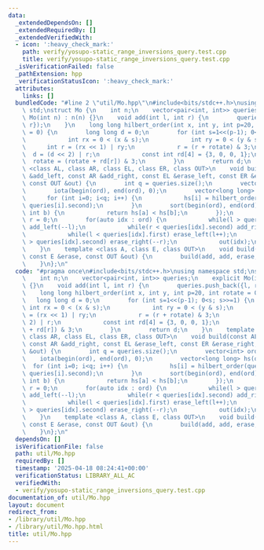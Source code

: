 ```yaml
---
data:
  _extendedDependsOn: []
  _extendedRequiredBy: []
  _extendedVerifiedWith:
  - icon: ':heavy_check_mark:'
    path: verify/yosupo-static_range_inversions_query.test.cpp
    title: verify/yosupo-static_range_inversions_query.test.cpp
  _isVerificationFailed: false
  _pathExtension: hpp
  _verificationStatusIcon: ':heavy_check_mark:'
  attributes:
    links: []
  bundledCode: "#line 2 \"util/Mo.hpp\"\n#include<bits/stdc++.h>\nusing namespace\
    \ std;\nstruct Mo {\n    int n;\n    vector<pair<int, int>> queries;\n    explicit\
    \ Mo(int n) : n(n) {}\n    void add(int l, int r) {\n        queries.push_back({l,\
    \ r});\n    }\n    long long hilbert_order(int x, int y, int p=20, int rotate\
    \ = 0) {\n        long long d = 0;\n        for (int s=1<<(p-1); 0<s; s>>=1) {\n\
    \            int rx = 0 < (x & s);\n            int ry = 0 < (y & s);\n      \
    \      int r = (rx << 1) | ry;\n            r = (r + rotate) & 3;\n          \
    \  d = (d << 2) | r;\n            const int rd[4] = {3, 0, 0, 1};\n          \
    \  rotate = (rotate + rd[r]) & 3;\n        }\n        return d;\n    }\n    template\
    \ <class AL, class AR, class EL, class ER, class OUT>\n    void build(const AL\
    \ &add_left, const AR &add_right, const EL &erase_left, const ER &erase_right,\
    \ const OUT &out) {\n        int q = queries.size();\n        vector<int> ord(q);\n\
    \        iota(begin(ord), end(ord), 0);\n        vector<long long> hs(q);\n  \
    \      for (int i=0; i<q; i++) {\n            hs[i] = hilbert_order(queries[i].first,\
    \ queries[i].second);\n        }\n        sort(begin(ord), end(ord), [&](int a,\
    \ int b) {\n            return hs[a] < hs[b];\n        });\n        int l = 0,\
    \ r = 0;\n        for(auto idx : ord) {\n            while(l > queries[idx].first)\
    \ add_left(--l);\n            while(r < queries[idx].second) add_right(r++);\n\
    \            while(l < queries[idx].first) erase_left(l++);\n            while(r\
    \ > queries[idx].second) erase_right(--r);\n            out(idx);\n        }\n\
    \    }\n    template <class A, class E, class OUT>\n    void build(const A &add,\
    \ const E &erase, const OUT &out) {\n        build(add, add, erase, erase, out);\n\
    \    }\n};\n"
  code: "#pragma once\n#include<bits/stdc++.h>\nusing namespace std;\nstruct Mo {\n\
    \    int n;\n    vector<pair<int, int>> queries;\n    explicit Mo(int n) : n(n)\
    \ {}\n    void add(int l, int r) {\n        queries.push_back({l, r});\n    }\n\
    \    long long hilbert_order(int x, int y, int p=20, int rotate = 0) {\n     \
    \   long long d = 0;\n        for (int s=1<<(p-1); 0<s; s>>=1) {\n           \
    \ int rx = 0 < (x & s);\n            int ry = 0 < (y & s);\n            int r\
    \ = (rx << 1) | ry;\n            r = (r + rotate) & 3;\n            d = (d <<\
    \ 2) | r;\n            const int rd[4] = {3, 0, 0, 1};\n            rotate = (rotate\
    \ + rd[r]) & 3;\n        }\n        return d;\n    }\n    template <class AL,\
    \ class AR, class EL, class ER, class OUT>\n    void build(const AL &add_left,\
    \ const AR &add_right, const EL &erase_left, const ER &erase_right, const OUT\
    \ &out) {\n        int q = queries.size();\n        vector<int> ord(q);\n    \
    \    iota(begin(ord), end(ord), 0);\n        vector<long long> hs(q);\n      \
    \  for (int i=0; i<q; i++) {\n            hs[i] = hilbert_order(queries[i].first,\
    \ queries[i].second);\n        }\n        sort(begin(ord), end(ord), [&](int a,\
    \ int b) {\n            return hs[a] < hs[b];\n        });\n        int l = 0,\
    \ r = 0;\n        for(auto idx : ord) {\n            while(l > queries[idx].first)\
    \ add_left(--l);\n            while(r < queries[idx].second) add_right(r++);\n\
    \            while(l < queries[idx].first) erase_left(l++);\n            while(r\
    \ > queries[idx].second) erase_right(--r);\n            out(idx);\n        }\n\
    \    }\n    template <class A, class E, class OUT>\n    void build(const A &add,\
    \ const E &erase, const OUT &out) {\n        build(add, add, erase, erase, out);\n\
    \    }\n};\n"
  dependsOn: []
  isVerificationFile: false
  path: util/Mo.hpp
  requiredBy: []
  timestamp: '2025-04-18 08:24:41+00:00'
  verificationStatus: LIBRARY_ALL_AC
  verifiedWith:
  - verify/yosupo-static_range_inversions_query.test.cpp
documentation_of: util/Mo.hpp
layout: document
redirect_from:
- /library/util/Mo.hpp
- /library/util/Mo.hpp.html
title: util/Mo.hpp
---
```

